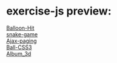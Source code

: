 # exercise-js preview:
[Balloon-Hit](https://1103409364.github.io/exercise-JavaScript/Balloon-Hit/index.html)
<br>
[snake-game](https://1103409364.github.io/exercise-JavaScript/snake-game/index.html)
<br>
[Ajax-paging](https://1103409364.github.io/exercise-JavaScript/Ajax%26JSONP/Ajax_paging/index.html)
<br>
[Ball-CSS3](https://1103409364.github.io/exercise-JavaScript/CSS3/Ball/index.html)
<br>
[Album_3d](https://1103409364.github.io/exercise-JavaScript/CSS3/Album_3d/index.html)
<br>

